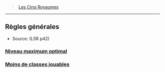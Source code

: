 ﻿---
!Items
Id: l5r_general_hd.md#règles-générales
RootId: l5r_general_hd.md
ParentLink: l5r_index_hd.md
Name: Règles générales
ParentName: Les Cinq Royaumes
NameLevel: 2
Source: (L5R p42)
Attributes: {}
---
>  [Les Cinq Royaumes](hd_l5r_index.md)

---


## Règles générales

- Source: (L5R p42)



### [Niveau maximum optimal](hd_l5r_general_niveau_maximum_optimal.md)



### [Moins de classes jouables](hd_l5r_general_moins_de_classes_jouables.md)

